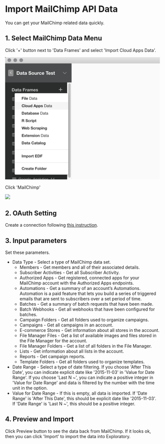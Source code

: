 # Import MailChimp API Data

You can get your MailChimp related data quickly.

## 1. Select MailChimp Data Menu

Click '+' button next to 'Data Frames' and select 'Import Cloud Apps Data'.

![](images/import-cloudapps.png)

Click 'MailChimp'

![](images/mailchimp-select.png)

## 2. OAuth Setting

Create a connection following [this instruction](https://blog.exploratory.io/how-to-setup-oauth-cloud-apps-connections-in-exploratory-a5c20d18e7c7).

## 3. Input parameters

Set these parameters.

* Data Type - Select a type of MailChimp data set.
  * Members - Get members and all of their associated details.
  * Subscriber Activities - Get all Subscriber Activity.
  * Authorized Apps - Get registered, connected apps for your MailChimp account with the Authorized Apps endpoints.
  * Automations - Get a summary of an account’s Automations. Automation is a paid feature that lets you build a series of triggered emails that are sent to subscribers over a set period of time.
  * Batches - Get a summary of batch requests that have been made.
  * Batch Webhooks - Get all webhooks that have been configured for batches.
  * Campaign Folders - Get all folders used to organize campaigns.
  * Campaigns - Get all campaigns in an account.
  * E-commerce Stores - Get information about all stores in the account.
  * File Manager Files - Get a list of available images and files stored in the File Manager for the account.
  * File Manager Folders - Get a list of all folders in the File Manager.
  * Lists - Get information about all lists in the account.
  * Reports - Get campaign reports.
  * Template Folders - Get all folders used to organize templates.
* Date Range - Select a type of date filtering. If you choose 'After This Date', you can indicate explicit date like '2015-11-03' in 'Value for Date Range'. If you choose 'Last N ~', you can indicate a positive integer in 'Value for Date Range' and data is filtered by the number with the time unit in the option.
* Value for Date Range - If this is empty, all data is imported. If 'Date Range' is 'After This Date', this should be explicit date like '2015-11-03'. If 'Date Range' is 'Last N ~', this should be a positive integer.



## 4. Preview and Import

Click Preview button to see the data back from MailChimp. If it looks ok, then you can click 'Import' to import the data into Exploratory.
